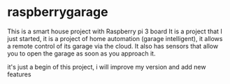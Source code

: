 # raspberrygarage

This is a smart house project with Raspberry pi 3 board 
It is a project that I just started, it is a project of home automation (garage intelligent),
 it allows a remote control of its garage via the cloud. 
It also has sensors that allow you to open the garage as soon as you approach it.

it's just a begin of this project, i will improve my version and add new features